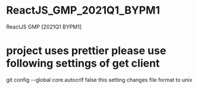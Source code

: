 # ReactJS_GMP_2021Q1_BYPM1
ReactJS GMP [2021Q1 BYPM1] 

# project uses prettier please use following settings of get client
git config --global core.autocrlf false
this setting changes file format to unix

